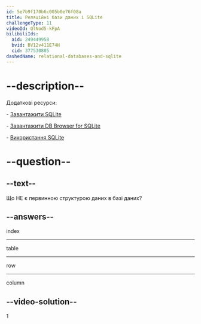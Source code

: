 ```yaml
---
id: 5e7b9f170b6c005b0e76f08a
title: Реляційні бази даних і SQLite
challengeType: 11
videoId: QlNod5-kFpA
bilibiliIds:
  aid: 249449958
  bvid: BV12v411E74H
  cid: 377530805
dashedName: relational-databases-and-sqlite
---
```


# --description--

Додаткові ресурси:

\- <a href="https://www.sqlite.org/download.html" target="_blank" rel="noopener noreferrer nofollow">Завантажити SQLite</a>

\- <a href="https://sqlitebrowser.org/dl/" target="_blank" rel="noopener noreferrer nofollow">Завантажити DB Browser for SQLite</a>

\- <a href="https://www.sqlite.org/famous.html" target="_blank" rel="noopener noreferrer nofollow">Використання SQLite</a>

# --question--

## --text--

Що НЕ є первинною структурою даних в базі даних?

## --answers--

index

---

table

---

row

---

column

## --video-solution--

1

